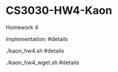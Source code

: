 # CS3030-HW4-Kaon
Homework 4

Implementation:
#details



./kaon_hw4.sh
#details



./kaon_hw4_wget.sh
#details



